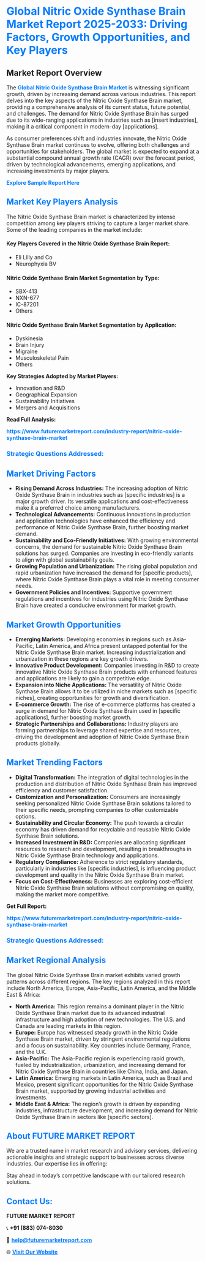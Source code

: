 <h1 style="color: #007BFF;">Global Nitric Oxide Synthase Brain Market Report 2025-2033: Driving Factors, Growth Opportunities, and Key Players</h1>

<section id="overview">
<h2>Market Report Overview</h2>
<p>The <a href="https://www.futuremarketreport.com/industry-report/nitric-oxide-synthase-brain-market" style="color: #007BFF; text-decoration: none;"><strong>Global Nitric Oxide Synthase Brain Market</strong></a> is witnessing significant growth, driven by increasing demand across various industries. This report delves into the key aspects of the Nitric Oxide Synthase Brain market, providing a comprehensive analysis of its current status, future potential, and challenges. The demand for Nitric Oxide Synthase Brain has surged due to its wide-ranging applications in industries such as [insert industries], making it a critical component in modern-day [applications].</p>
<p>As consumer preferences shift and industries innovate, the Nitric Oxide Synthase Brain market continues to evolve, offering both challenges and opportunities for stakeholders. The global market is expected to expand at a substantial compound annual growth rate (CAGR) over the forecast period, driven by technological advancements, emerging applications, and increasing investments by major players.</p>
</section>

<section id="overview">
<p><a href="https://www.futuremarketreport.com/request-sample/reportId=52900" style="color: #007BFF; text-decoration: none;"><strong>Explore Sample Report Here</strong></a></p>
</section>

<section id="key-players">
<h2 style="color: #007BFF;">Market Key Players Analysis</h2>
<p>The Nitric Oxide Synthase Brain market is characterized by intense competition among key players striving to capture a larger market share. Some of the leading companies in the market include:</p>
<h4>Key Players Covered in the Nitric Oxide Synthase Brain Report:</h4>
<ul><li>Eli Lilly and Co</li><li>Neurophyxia BV</li></ul>
<h4>Nitric Oxide Synthase Brain Market Segmentation by Type:</h4>
<ul><li>SBX-413</li><li>NXN-677</li><li>IC-87201</li><li>Others</li></ul>

<h4>Nitric Oxide Synthase Brain Market Segmentation by Application:</h4>
<ul><li>Dyskinesia</li><li>Brain Injury</li><li>Migraine</li><li>Musculoskeletal Pain</li><li>Others</li></ul>
<p><strong>Key Strategies Adopted by Market Players:</strong></p>
<ul>
<li>Innovation and R&D</li>
<li>Geographical Expansion</li>
<li>Sustainability Initiatives</li>
<li>Mergers and Acquisitions</li>
</ul>
</section>

<section>
<p><strong>Read Full Analysis: </strong></p><a href="https://www.futuremarketreport.com/industry-report/nitric-oxide-synthase-brain-market" style="color: #007BFF; text-decoration: none;"><strong>https://www.futuremarketreport.com/industry-report/nitric-oxide-synthase-brain-market</strong></a>
<h3 style="color: #007BFF;">Strategic Questions Addressed:</h3>
</section>

<section id="driving-factors">
<h2 style="color: #007BFF;">Market Driving Factors</h2>
<ul>
<li><strong>Rising Demand Across Industries:</strong> The increasing adoption of Nitric Oxide Synthase Brain in industries such as [specific industries] is a major growth driver. Its versatile applications and cost-effectiveness make it a preferred choice among manufacturers.</li>
<li><strong>Technological Advancements:</strong> Continuous innovations in production and application technologies have enhanced the efficiency and performance of Nitric Oxide Synthase Brain, further boosting market demand.</li>
<li><strong>Sustainability and Eco-Friendly Initiatives:</strong> With growing environmental concerns, the demand for sustainable Nitric Oxide Synthase Brain solutions has surged. Companies are investing in eco-friendly variants to align with global sustainability goals.</li>
<li><strong>Growing Population and Urbanization:</strong> The rising global population and rapid urbanization have increased the demand for [specific products], where Nitric Oxide Synthase Brain plays a vital role in meeting consumer needs.</li>
<li><strong>Government Policies and Incentives:</strong> Supportive government regulations and incentives for industries using Nitric Oxide Synthase Brain have created a conducive environment for market growth.</li>
</ul>
</section>

<section id="growth-opportunities">
<h2 style="color: #007BFF;">Market Growth Opportunities</h2>
<ul>
<li><strong>Emerging Markets:</strong> Developing economies in regions such as Asia-Pacific, Latin America, and Africa present untapped potential for the Nitric Oxide Synthase Brain market. Increasing industrialization and urbanization in these regions are key growth drivers.</li>
<li><strong>Innovative Product Development:</strong> Companies investing in R&D to create innovative Nitric Oxide Synthase Brain products with enhanced features and applications are likely to gain a competitive edge.</li>
<li><strong>Expansion into Niche Applications:</strong> The versatility of Nitric Oxide Synthase Brain allows it to be utilized in niche markets such as [specific niches], creating opportunities for growth and diversification.</li>
<li><strong>E-commerce Growth:</strong> The rise of e-commerce platforms has created a surge in demand for Nitric Oxide Synthase Brain used in [specific applications], further boosting market growth.</li>
<li><strong>Strategic Partnerships and Collaborations:</strong> Industry players are forming partnerships to leverage shared expertise and resources, driving the development and adoption of Nitric Oxide Synthase Brain products globally.</li>
</ul>
</section>

<section id="trending-factors">
<h2 style="color: #007BFF;">Market Trending Factors</h2>
<ul>
<li><strong>Digital Transformation:</strong> The integration of digital technologies in the production and distribution of Nitric Oxide Synthase Brain has improved efficiency and customer satisfaction.</li>
<li><strong>Customization and Personalization:</strong> Consumers are increasingly seeking personalized Nitric Oxide Synthase Brain solutions tailored to their specific needs, prompting companies to offer customizable options.</li>
<li><strong>Sustainability and Circular Economy:</strong> The push towards a circular economy has driven demand for recyclable and reusable Nitric Oxide Synthase Brain solutions.</li>
<li><strong>Increased Investment in R&D:</strong> Companies are allocating significant resources to research and development, resulting in breakthroughs in Nitric Oxide Synthase Brain technology and applications.</li>
<li><strong>Regulatory Compliance:</strong> Adherence to strict regulatory standards, particularly in industries like [specific industries], is influencing product development and quality in the Nitric Oxide Synthase Brain market.</li>
<li><strong>Focus on Cost-Effectiveness:</strong> Businesses are exploring cost-efficient Nitric Oxide Synthase Brain solutions without compromising on quality, making the market more competitive.</li>
</ul>
</section>

<section>
<p><strong>Get Full Report: </strong></p><a href="https://www.futuremarketreport.com/industry-report/nitric-oxide-synthase-brain-market" style="color: #007BFF; text-decoration: none;"><strong>https://www.futuremarketreport.com/industry-report/nitric-oxide-synthase-brain-market</strong></a>
<h3 style="color: #007BFF;">Strategic Questions Addressed:</h3>
</section>


<section id="regional-analysis">
<h2 style="color: #007BFF;">Market Regional Analysis</h2>
<p>The global Nitric Oxide Synthase Brain market exhibits varied growth patterns across different regions. The key regions analyzed in this report include North America, Europe, Asia-Pacific, Latin America, and the Middle East & Africa:</p>
<ul>
<li><strong>North America:</strong> This region remains a dominant player in the Nitric Oxide Synthase Brain market due to its advanced industrial infrastructure and high adoption of new technologies. The U.S. and Canada are leading markets in this region.</li>
<li><strong>Europe:</strong> Europe has witnessed steady growth in the Nitric Oxide Synthase Brain market, driven by stringent environmental regulations and a focus on sustainability. Key countries include Germany, France, and the U.K.</li>
<li><strong>Asia-Pacific:</strong> The Asia-Pacific region is experiencing rapid growth, fueled by industrialization, urbanization, and increasing demand for Nitric Oxide Synthase Brain in countries like China, India, and Japan.</li>
<li><strong>Latin America:</strong> Emerging markets in Latin America, such as Brazil and Mexico, present significant opportunities for the Nitric Oxide Synthase Brain market, supported by growing industrial activities and investments.</li>
<li><strong>Middle East & Africa:</strong> The region’s growth is driven by expanding industries, infrastructure development, and increasing demand for Nitric Oxide Synthase Brain in sectors like [specific sectors].</li>
</ul>
</section>

<footer>
<h2 style="color: #007BFF;">About FUTURE MARKET REPORT</h2>
<p>We are a trusted name in market research and advisory services, delivering actionable insights and strategic support to businesses across diverse industries. Our expertise lies in offering:</p>

<p>Stay ahead in today’s competitive landscape with our tailored research solutions.</p>

<h2 style="color: #007BFF;">Contact Us:</h2>
<p><strong>FUTURE MARKET REPORT</strong></p>
<p>📞 <strong>+91 (883) 074-8030</strong></p>
<p>📧 <strong><a href="mailto:help@futuremarketreport.com" style="color: #007BFF;">help@futuremarketreport.com</a></strong></p>
<p>🌐 <strong><a href="https://www.futuremarketreport.com/" style="color: #007BFF;">Visit Our Website</a></strong></p>
</footer>